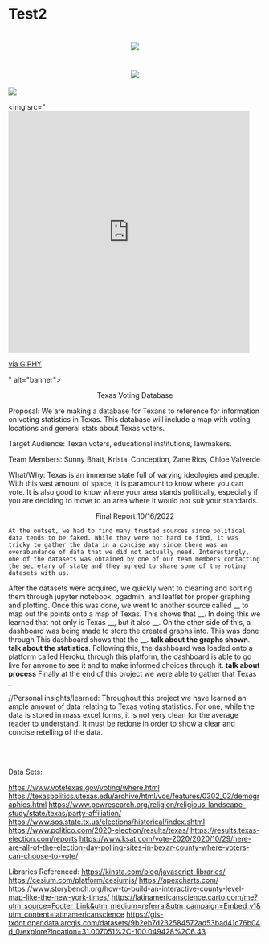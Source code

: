 # Test2
<h1 align="center">
 <img src="https://imgur.com/gallery/qJVEWkg" />
</h1>

<h1 align="center">
 <img src="https://giphy.com/gifs/IntoAction-fveKCnZRN7aOrtWNfj" </img>
</h1>

<p align="center">

</p>

![](https://i.imgur.com/qJVEWkg.gif)


<img src="<iframe src="https://giphy.com/embed/fveKCnZRN7aOrtWNfj" width="480" height="480" frameBorder="0" class="giphy-embed" allowFullScreen> </iframe>
<p><a href="https://giphy.com/gifs/IntoAction-fveKCnZRN7aOrtWNfj">via GIPHY</a></p>" alt="banner"></img>



<p align="center"> Texas Voting Database  </p>

Proposal: We are making a database for Texans to reference for information on voting statistics in Texas. This database will include a map with voting locations and general stats about Texas voters. 

Target Audience: Texan voters, educational institutions, lawmakers.

Team Members: Sunny Bhatt, Kristal Conception, Zane Rios, Chloe Valverde

What/Why: Texas is an immense state full of varying ideologies and people. With this vast amount of space, it is paramount to know where you can vote. It is also good to know where your area stands politically, especially if you are deciding to move to an area where it would not suit your standards. 
  
 <p align="center"> Final Report 10/16/2022 </p>

	At the outset, we had to find many trusted sources since political data tends to be faked. While they were not hard to find, it was tricky to gather the data in a concise way since there was an overabundance of data that we did not actually need. Interestingly, one of the datasets was obtained by one of our team members contacting the secretary of state and they agreed to share some of the voting datasets with us. 
After the datasets were acquired, we quickly went to cleaning and sorting them through jupyter notebook, pgadmin, and leaflet for proper graphing and plotting. Once this was done, we went to another source called __ to map out the points onto a map of Texas.  This shows that __. In doing this we learned that not only is Texas __, but it also __. 
On the other side of this, a dashboard was being made to store the created graphs into. 
This was done through This dashboard shows that the __. **talk about the graphs shown**. **talk about the statistics**.
	Following this, the dashboard was loaded onto a platform called Heroku, through this platform, the dashboard is able to go live for anyone to see it and to make informed choices through it. **talk about process**
	Finally at the end of this project we were able to gather that Texas _

//Personal insights/learned: Throughout this project we have learned an ample amount of data relating to Texas voting statistics. For one, while the data is stored in mass excel forms, it is not very clean for the average reader to understand. It must be redone in order to show a clear and concise retelling of the data.

  
<br></br>


Data Sets:

https://www.votetexas.gov/voting/where.html
https://texaspolitics.utexas.edu/archive/html/vce/features/0302_02/demographics.html
https://www.pewresearch.org/religion/religious-landscape-study/state/texas/party-affiliation/
https://www.sos.state.tx.us/elections/historical/index.shtml
https://www.politico.com/2020-election/results/texas/
https://results.texas-election.com/reports
https://www.ksat.com/vote-2020/2020/10/29/here-are-all-of-the-election-day-polling-sites-in-bexar-county-where-voters-can-choose-to-vote/

Libraries Referenced:
	            https://kinsta.com/blog/javascript-libraries/ 
https://cesium.com/platform/cesiumjs/
https://apexcharts.com/
https://www.storybench.org/how-to-build-an-interactive-county-level-map-like-the-new-york-times/
https://latinamericanscience.carto.com/me?utm_source=Footer_Link&utm_medium=referral&utm_campaign=Embed_v1&utm_content=latinamericanscience
https://gis-txdot.opendata.arcgis.com/datasets/9b2eb7d232584572ad53bad41c76b04d_0/explore?location=31.007051%2C-100.049428%2C6.43

   
    


